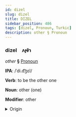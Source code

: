 ```yaml
---
id: dizel
slug: dizel
title: DİZEL
sidebar_position: 486
tags: [dizel, Pronoun, Turkic]
description: other § Pronoun
---
```


### dizel&emsp;<span kind="abugida">ʌɟⱴ͊ɿ</span>

*other* **§** [Pronoun](../../tags/Pronoun)

**IPA**: /ˈdi.d͡ʒɛl/

**Verb**: to be the other one

**Noun**: other (one)

**Modifier**: other

<details>
    <summary>Origin</summary>
    Azerbaijani digər [ˈdid͡ʒær]<br/>
    <em>Turkic Language Family</em>
</details>